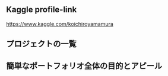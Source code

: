 ## Kaggle profile-link<br>
https://www.kaggle.com/koichiroyamamura<br>
## プロジェクトの一覧<br>
## 簡単なポートフォリオ全体の目的とアピール<br>
